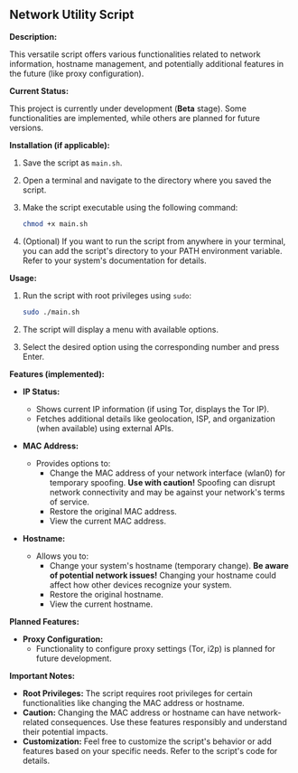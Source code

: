 ## Network Utility Script

**Description:**

This versatile script offers various functionalities related to network information, hostname management, and potentially additional features in the future (like proxy configuration).

**Current Status:**

This project is currently under development (**Beta** stage). Some functionalities are implemented, while others are planned for future versions.

**Installation (if applicable):**

1. Save the script as `main.sh`.
2. Open a terminal and navigate to the directory where you saved the script.
3. Make the script executable using the following command:

   ```bash
   chmod +x main.sh
   ```

4. (Optional) If you want to run the script from anywhere in your terminal, you can add the script's directory to your PATH environment variable. Refer to your system's documentation for details.

**Usage:**

1. Run the script with root privileges using `sudo`:

   ```bash
   sudo ./main.sh
   ```

2. The script will display a menu with available options.
3. Select the desired option using the corresponding number and press Enter.

**Features (implemented):**

- **IP Status:**
    - Shows current IP information (if using Tor, displays the Tor IP).
    - Fetches additional details like geolocation, ISP, and organization (when available) using external APIs.

- **MAC Address:**
    - Provides options to:
        - Change the MAC address of your network interface (wlan0) for temporary spoofing. **Use with caution!** Spoofing can disrupt network connectivity and may be against your network's terms of service.
        - Restore the original MAC address.
        - View the current MAC address.

- **Hostname:**
    - Allows you to:
        - Change your system's hostname (temporary change). **Be aware of potential network issues!** Changing your hostname could affect how other devices recognize your system.
        - Restore the original hostname.
        - View the current hostname.

**Planned Features:**

- **Proxy Configuration:**
    - Functionality to configure proxy settings (Tor, i2p) is planned for future development.

**Important Notes:**

- **Root Privileges:** The script requires root privileges for certain functionalities like changing the MAC address or hostname.
- **Caution:** Changing the MAC address or hostname can have network-related consequences. Use these features responsibly and understand their potential impacts.
- **Customization:** Feel free to customize the script's behavior or add features based on your specific needs. Refer to the script's code for details.


